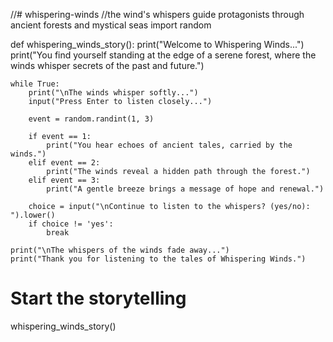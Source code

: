 //# whispering-winds
//the wind's whispers guide protagonists through ancient forests and mystical seas
import random

def whispering_winds_story():
    print("Welcome to Whispering Winds...")
    print("You find yourself standing at the edge of a serene forest, where the winds whisper secrets of the past and future.")

    while True:
        print("\nThe winds whisper softly...")
        input("Press Enter to listen closely...")

        event = random.randint(1, 3)

        if event == 1:
            print("You hear echoes of ancient tales, carried by the winds.")
        elif event == 2:
            print("The winds reveal a hidden path through the forest.")
        elif event == 3:
            print("A gentle breeze brings a message of hope and renewal.")

        choice = input("\nContinue to listen to the whispers? (yes/no): ").lower()
        if choice != 'yes':
            break

    print("\nThe whispers of the winds fade away...")
    print("Thank you for listening to the tales of Whispering Winds.")

# Start the storytelling
whispering_winds_story()
